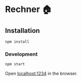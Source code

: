 # Rechner :house:

## Installation

```bash
npm install
```

### Development

```bash
npm start
```

Open [localhost:1234](http://localhost:1234) in the browser.
